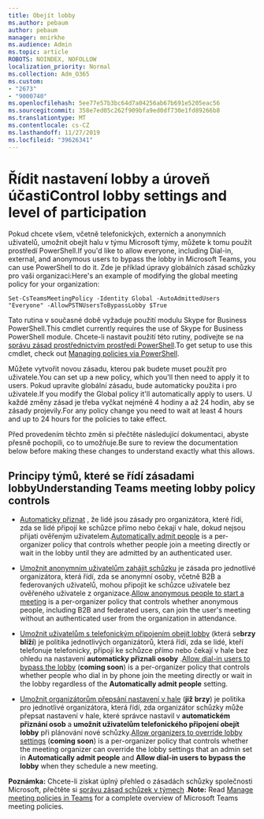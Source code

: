 ```yaml
---
title: Obejít lobby
ms.author: pebaum
author: pebaum
manager: mnirkhe
ms.audience: Admin
ms.topic: article
ROBOTS: NOINDEX, NOFOLLOW
localization_priority: Normal
ms.collection: Adm_O365
ms.custom:
- "2673"
- "9000740"
ms.openlocfilehash: 5ee77e57b3bc64d7a04256ab67b691e5205eac56
ms.sourcegitcommit: 358e7ed05c262f909bfa9ed0df730e1fd89266b8
ms.translationtype: MT
ms.contentlocale: cs-CZ
ms.lasthandoff: 11/27/2019
ms.locfileid: "39626341"
---
```

# <a name="control-lobby-settings-and-level-of-participation"></a><span data-ttu-id="8a935-102">Řídit nastavení lobby a úroveň účasti</span><span class="sxs-lookup"><span data-stu-id="8a935-102">Control lobby settings and level of participation</span></span>

<span data-ttu-id="8a935-103">Pokud chcete všem, včetně telefonických, externích a anonymních uživatelů, umožnit obejít halu v týmu Microsoft týmy, můžete k tomu použít prostředí PowerShell.</span><span class="sxs-lookup"><span data-stu-id="8a935-103">If you'd like to allow everyone, including Dial-in, external, and anonymous users to bypass the lobby in Microsoft Teams, you can use PowerShell to do it.</span></span> <span data-ttu-id="8a935-104">Zde je příklad úpravy globálních zásad schůzky pro vaši organizaci:</span><span class="sxs-lookup"><span data-stu-id="8a935-104">Here's an example of modifying the global meeting policy for your organization:</span></span>

`Set-CsTeamsMeetingPolicy -Identity Global -AutoAdmittedUsers "Everyone" -AllowPSTNUsersToBypassLobby $True`

<span data-ttu-id="8a935-105">Tato rutina v současné době vyžaduje použití modulu Skype for Business PowerShell.</span><span class="sxs-lookup"><span data-stu-id="8a935-105">This cmdlet currently requires the use of Skype for Business PowerShell module.</span></span> <span data-ttu-id="8a935-106">Chcete-li nastavit použití této rutiny, podívejte se na [správu zásad prostřednictvím prostředí PowerShell](https://docs.microsoft.com/microsoftteams/teams-powershell-overview#managing-policies-via-powershell).</span><span class="sxs-lookup"><span data-stu-id="8a935-106">To get setup to use this cmdlet, check out [Managing policies via PowerShell](https://docs.microsoft.com/microsoftteams/teams-powershell-overview#managing-policies-via-powershell).</span></span>

<span data-ttu-id="8a935-107">Můžete vytvořit novou zásadu, kterou pak budete muset použít pro uživatele.</span><span class="sxs-lookup"><span data-stu-id="8a935-107">You can set up a new policy, which you'll then need to apply it to users.</span></span> <span data-ttu-id="8a935-108">Pokud upravíte globální zásadu, bude automaticky použita i pro uživatele.</span><span class="sxs-lookup"><span data-stu-id="8a935-108">If you modify the Global policy it'll automatically apply to users.</span></span> <span data-ttu-id="8a935-109">U každé změny zásad je třeba vyčkat nejméně 4 hodiny a až 24 hodin, aby se zásady projevily.</span><span class="sxs-lookup"><span data-stu-id="8a935-109">For any policy change you need to wait at least 4 hours and up to 24 hours for the policies to take effect.</span></span>

<span data-ttu-id="8a935-110">Před provedením těchto změn si přečtěte následující dokumentaci, abyste přesně pochopili, co to umožňuje.</span><span class="sxs-lookup"><span data-stu-id="8a935-110">Be sure to review the documentation below before making these changes to understand exactly what this allows.</span></span>

## <a name="understanding-teams-meeting-lobby-policy-controls"></a><span data-ttu-id="8a935-111">Principy týmů, které se řídí zásadami lobby</span><span class="sxs-lookup"><span data-stu-id="8a935-111">Understanding Teams meeting lobby policy controls</span></span>

- <span data-ttu-id="8a935-112">[Automaticky přiznat](https://docs.microsoft.com/microsoftteams/meeting-policies-in-teams#automatically-admit-people) , že lidé jsou zásady pro organizátora, které řídí, zda se lidé připojí ke schůzce přímo nebo čekají v hale, dokud nejsou přijati ověřeným uživatelem.</span><span class="sxs-lookup"><span data-stu-id="8a935-112">[Automatically admit people](https://docs.microsoft.com/microsoftteams/meeting-policies-in-teams#automatically-admit-people) is a per-organizer policy that controls whether people join a meeting directly or wait in the lobby until they are admitted by an authenticated user.</span></span>

- <span data-ttu-id="8a935-113">[Umožnit anonymním uživatelům zahájit schůzku](https://docs.microsoft.com/microsoftteams/meeting-policies-in-teams#allow-anonymous-people-to-start-a-meeting) je zásada pro jednotlivé organizátora, která řídí, zda se anonymní osoby, včetně B2B a federovaných uživatelů, mohou připojit ke schůzce uživatele bez ověřeného uživatele z organizace.</span><span class="sxs-lookup"><span data-stu-id="8a935-113">[Allow anonymous people to start a meeting](https://docs.microsoft.com/microsoftteams/meeting-policies-in-teams#allow-anonymous-people-to-start-a-meeting) is a per-organizer policy that controls whether anonymous people, including B2B and federated users, can join the user's meeting without an authenticated user from the organization in attendance.</span></span>

- <span data-ttu-id="8a935-114">[Umožnit uživatelům s telefonickým připojením obejít lobby](https://docs.microsoft.com/microsoftteams/meeting-policies-in-teams#allow-dial-in-users-to-bypass-the-lobby-coming-soon) (která se**brzy blíží**) je politika jednotlivých organizátorů, která řídí, zda se lidé, kteří telefonuje telefonicky, připojí ke schůzce přímo nebo čekají v hale bez ohledu na nastavení **automaticky přiznali osoby** .</span><span class="sxs-lookup"><span data-stu-id="8a935-114">[Allow dial-in users to bypass the lobby](https://docs.microsoft.com/microsoftteams/meeting-policies-in-teams#allow-dial-in-users-to-bypass-the-lobby-coming-soon) (**coming soon**) is a per-organizer policy that controls whether people who dial in by phone join the meeting directly or wait in the lobby regardless of the **Automatically admit people** setting.</span></span>

- <span data-ttu-id="8a935-115">[Umožnit organizátorům přepsání nastavení v hale](https://docs.microsoft.com/microsoftteams/meeting-policies-in-teams#allow-organizers-to-override-lobby-settings-coming-soon) (**již brzy**) je politika pro jednotlivé organizátora, která řídí, zda organizátor schůzky může přepsat nastavení v hale, které správce nastavil v **automatickém přiznání osob** a **umožnit uživatelům telefonického připojení obejít lobby** při plánování nové schůzky.</span><span class="sxs-lookup"><span data-stu-id="8a935-115">[Allow organizers to override lobby settings](https://docs.microsoft.com/microsoftteams/meeting-policies-in-teams#allow-organizers-to-override-lobby-settings-coming-soon) (**coming soon**) is a per-organizer policy that controls whether the meeting organizer can override the lobby settings that an admin set in **Automatically admit people** and **Allow dial-in users to bypass the lobby** when they schedule a new meeting.</span></span>

<span data-ttu-id="8a935-116">**Poznámka:** Chcete-li získat úplný přehled o zásadách schůzky společnosti Microsoft, přečtěte si [správu zásad schůzek v týmech](https://docs.microsoft.com/microsoftteams/meeting-policies-in-teams) .</span><span class="sxs-lookup"><span data-stu-id="8a935-116">**Note:** Read [Manage meeting policies in Teams](https://docs.microsoft.com/microsoftteams/meeting-policies-in-teams) for a complete overview of Microsoft Teams meeting policies.</span></span>
